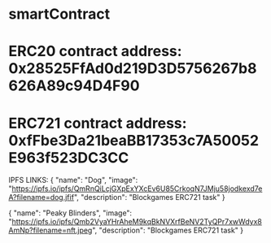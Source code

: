 # smartContract
# ERC20 contract address: 0x28525FfAd0d219D3D5756267b8626A89c94D4F90
# ERC721 contract address: 0xfFbe3Da21beaBB17353c7A50052E963f523DC3CC
IPFS LINKS:
{
	"name": "Dog",
	"image": "https://ipfs.io/ipfs/QmRnQiLcjGXpExYXcEv6U85CrkoqN7JMju58jodkexd7eA?filename=dog.jfif",
	"description": "Blockgames ERC721 task"
}




{
	"name": "Peaky Blinders",
	"image": "https://ipfs.io/ipfs/Qmb2VyaYHrAheM9kqBkNVXrfBeNV2TyQPr7xwWdyx8AmNp?filename=nft.jpeg",
	"description": "Blockgames ERC721 task"
}

